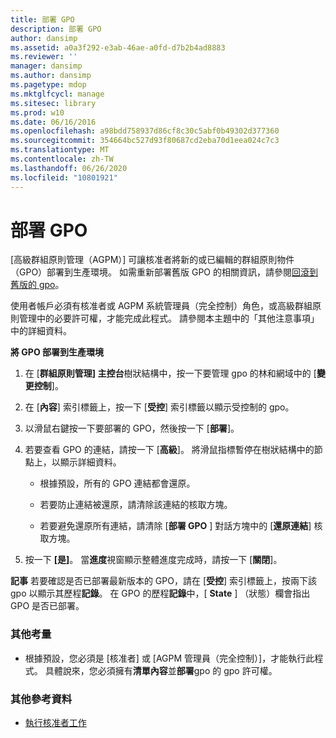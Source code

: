 ```yaml
---
title: 部署 GPO
description: 部署 GPO
author: dansimp
ms.assetid: a0a3f292-e3ab-46ae-a0fd-d7b2b4ad8883
ms.reviewer: ''
manager: dansimp
ms.author: dansimp
ms.pagetype: mdop
ms.mktglfcycl: manage
ms.sitesec: library
ms.prod: w10
ms.date: 06/16/2016
ms.openlocfilehash: a98bdd758937d86cf8c30c5abf0b49302d377360
ms.sourcegitcommit: 354664bc527d93f80687cd2eba70d1eea024c7c3
ms.translationtype: MT
ms.contentlocale: zh-TW
ms.lasthandoff: 06/26/2020
ms.locfileid: "10801921"
---
```

# 部署 GPO


[高級群組原則管理（AGPM）] 可讓核准者將新的或已編輯的群組原則物件（GPO）部署到生產環境。 如需重新部署舊版 GPO 的相關資訊，請參閱[回滾到舊版的 gpo](roll-back-to-a-previous-version-of-a-gpo.md)。

使用者帳戶必須有核准者或 AGPM 系統管理員（完全控制）角色，或高級群組原則管理中的必要許可權，才能完成此程式。 請參閱本主題中的「其他注意事項」中的詳細資料。

**將 GPO 部署到生產環境**

1.  在 [**群組原則管理] 主控台**樹狀結構中，按一下要管理 gpo 的林和網域中的 [**變更控制**]。

2.  在 [**內容**] 索引標籤上，按一下 [**受控**] 索引標籤以顯示受控制的 gpo。

3.  以滑鼠右鍵按一下要部署的 GPO，然後按一下 [**部署**]。

4.  若要查看 GPO 的連結，請按一下 [**高級**]。 將滑鼠指標暫停在樹狀結構中的節點上，以顯示詳細資料。

    -   根據預設，所有的 GPO 連結都會還原。

    -   若要防止連結被還原，請清除該連結的核取方塊。

    -   若要避免還原所有連結，請清除 [**部署 GPO** ] 對話方塊中的 [**還原連結**] 核取方塊。

5.  按一下 **\[是\]**。 當**進度**視窗顯示整體進度完成時，請按一下 [**關閉**]。

**記事** 若要確認是否已部署最新版本的 GPO，請在 [**受控**] 索引標籤上，按兩下該 gpo 以顯示其歷程**記錄**。 在 GPO 的歷程**記錄**中，[ **State** ] （狀態）欄會指出 GPO 是否已部署。

 

### 其他考量

-   根據預設，您必須是 [核准者] 或 [AGPM 管理員（完全控制）]，才能執行此程式。 具體說來，您必須擁有**清單內容**並**部署**gpo 的 gpo 許可權。

### 其他參考資料

-   [執行核准者工作](performing-approver-tasks.md)

 

 





